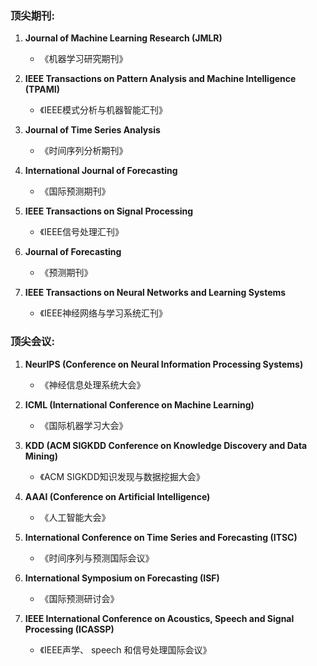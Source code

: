 ### 顶尖期刊:

1. **Journal of Machine Learning Research (JMLR)**
   - 《机器学习研究期刊》

2. **IEEE Transactions on Pattern Analysis and Machine Intelligence (TPAMI)**
   - 《IEEE模式分析与机器智能汇刊》

3. **Journal of Time Series Analysis**
   - 《时间序列分析期刊》

4. **International Journal of Forecasting**
   - 《国际预测期刊》

5. **IEEE Transactions on Signal Processing**
   - 《IEEE信号处理汇刊》

6. **Journal of Forecasting**
   - 《预测期刊》

7. **IEEE Transactions on Neural Networks and Learning Systems**
   - 《IEEE神经网络与学习系统汇刊》

### 顶尖会议:

1. **NeurIPS (Conference on Neural Information Processing Systems)**
   - 《神经信息处理系统大会》

2. **ICML (International Conference on Machine Learning)**
   - 《国际机器学习大会》

3. **KDD (ACM SIGKDD Conference on Knowledge Discovery and Data Mining)**
   - 《ACM SIGKDD知识发现与数据挖掘大会》

4. **AAAI (Conference on Artificial Intelligence)**
   - 《人工智能大会》

5. **International Conference on Time Series and Forecasting (ITSC)**
   - 《时间序列与预测国际会议》

6. **International Symposium on Forecasting (ISF)**
   - 《国际预测研讨会》

7. **IEEE International Conference on Acoustics, Speech and Signal Processing (ICASSP)**
   - 《IEEE声学、 speech 和信号处理国际会议》
